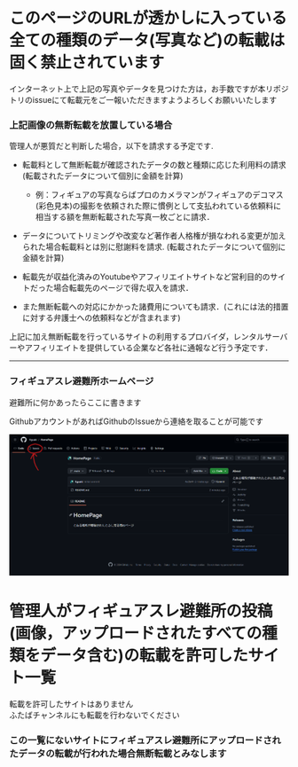 # このページのURLが透かしに入っている全ての種類のデータ(写真など)の転載は固く禁止されています

インターネット上で上記の写真やデータを見つけた方は，お手数ですが本リポジトリのissueにて転載元をご一報いただきますようよろしくお願いいたします

### 上記画像の無断転載を放置している場合
管理人が悪質だと判断した場合，以下を請求する予定です.

+ 転載料として無断転載が確認されたデータの数と種類に応じた利用料の請求 (転載されたデータについて個別に金額を計算)
    + 例：フィギュアの写真ならばプロのカメラマンがフィギュアのデコマス(彩色見本)の撮影を依頼された際に慣例として支払われている依頼料に相当する額を無断転載された写真一枚ごとに請求．

+ データについてトリミングや改変など著作者人格権が損なわれる変更が加えられた場合転載料とは別に慰謝料を請求. (転載されたデータについて個別に金額を計算)

+ 転載先が収益化済みのYoutubeやアフィリエイトサイトなど営利目的のサイトだった場合転載先のページで得た収入を請求．

+ また無断転載への対応にかかった諸費用についても請求．(これには法的措置に対する弁護士への依頼料などが含まれます)

上記に加え無断転載を行っているサイトの利用するプロバイダ，レンタルサーバーやアフィリエイトを提供している企業など各社に通報など行う予定です．

---  


### フィギュアスレ避難所ホームページ

避難所に何かあったらここに書きます

GithubアカウントがあればGithubのIssueから連絡を取ることが可能です

![issue](./figures/github_issue.png)

# 管理人がフィギュアスレ避難所の投稿(画像，アップロードされたすべての種類をデータ含む)の転載を許可したサイト一覧
転載を許可したサイトはありません  
ふたばチャンネルにも転載を行わないでください  
### この一覧にないサイトにフィギュアスレ避難所にアップロードされたデータの転載が行われた場合無断転載とみなします